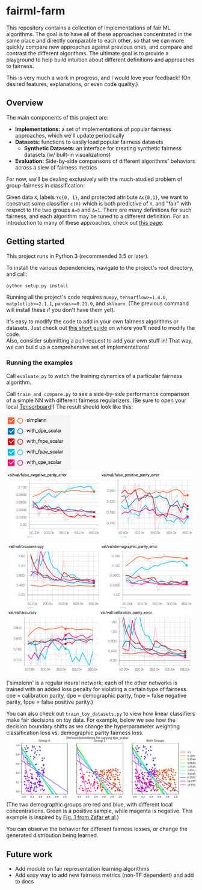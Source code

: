 # fairml-farm
This repository contains a collection of implementations of fair ML algorithms.
The goal is to have all of these approaches concentrated in the same place and directly comparable to each other, so that we can more quickly compare new approaches against previous ones, and compare and contrast the different algorithms.
The ultimate goal is to provide a playground to help build intuition about different definitions and approaches to fairness.

This is very much a work in progress, and I would love your feedback!
 (On desired features, explanations, or even code quality.)

## Overview
The main components of this project are:

* **Implementations:** a set of implementations of popular fairness approaches, which we'll update periodically
* **Datasets:** functions to easily load popular fairness datasets
	* **Synthetic Datasets:** an interface for creating synthetic fairness datasets (w/ built-in visualizations)
* **Evaluation:** Side-by-side comparisons of different algorithms' behaviors across a slew of fairness metrics

For now, we'll be dealing exclusively with the much-studied problem of group-fairness in classification:

Given data `X`, labels `Yϵ{0, 1}`, and protected attribute `Aϵ{0,1}`, we want to construct some classifier `c(X)` which is both predictive of `Y`, and "fair" with respect to the two groups `A=0` and `A=1`.
 There are many definitions for such fairness, and each algorithm may be tuned to a different definition.
For an introduction to many of these approaches, check out [this page](https://speak-statistics-to-power.github.io/fairness/).

## Getting started

This project runs in Python 3 (recommended 3.5 or later).

To install the various dependencies, navigate to the project's root directory, and call:
```bash
python setup.py install
```
Running all the project's code requires
 `numpy`, `tensorflow>=1.4.0`, `matplotlib>=2.1.1`, `pandas>=0.21.0`, and `sklearn`.
 (The previous command will install these if you don't have them yet).

It's easy to modify the code to add in your own fairness algorithms or datasets.
Just check out [this short guide](how_to_add.md) on where you'll need to modify the code.  
Also, consider submitting a pull-request to add your own stuff in!
 That way, we can build up a comprehensive set of implementations!

### Running the examples

Call `evaluate.py` to watch the training dynamics of a particular fairness algorithm.

Call `train_and_compare.py` to see a side-by-side performance comparison
 of a simple NN with different fairness regularizers. (Be sure to open your local
 [Tensorboard](http://0.0.0.0:6006/)!) The result should look like this:

![legend](/results/paritynn_tensorboardlegend.png) ![tsbd1](/results/paritynn_tensorboard1.png)

![tsbd2](/results/paritynn_tensorboard2.png) ![tsbd3](/results/paritynn_tensorboard3.png)

('simplenn' is a regular neural network; each of the other networks is trained with an added loss penalty for violating a certain type of fairness.
cpe = calibration parity, dpe = demographic parity, fnpe = false negative parity, fppe = false positive parity.)

You can also check out `train_toy_datasets.py` to view how linear classifiers make fair decisions on toy data.
For example, below we see how the decision boundary shifts as we change the hyperparameter weighting classification loss vs. demographic parity fairness loss.
![Results of changing demographic parity error scalar](results/toy_decision_varying_dpe.png)
(The two demographic groups are red and blue, with different local concentrations. Green is a positive sample, while magenta is negative.
 This example is inspired by [Fig. 1 from Zafar et al](https://people.mpi-sws.org/~mzafar/papers/preferential_fairness_nips2017.pdf#page=2).)

You can observe the behavior for different fairness losses, or change the generated distribution being learned.

## Future work
* Add module on fair representation learning algorithms
* Add easy way to add new fairness metrics (non-TF dependent) and add to docs

